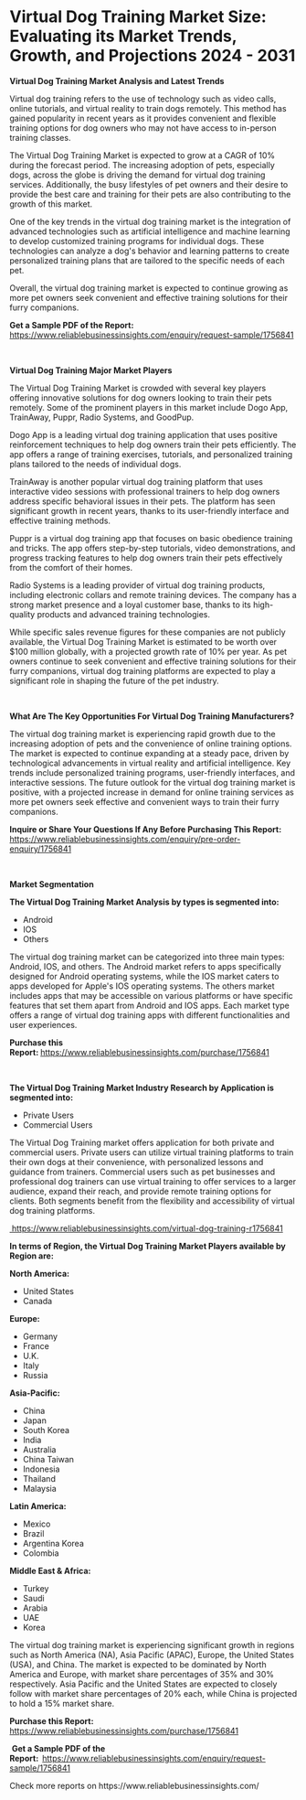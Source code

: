 <p><h1>Virtual Dog Training Market Size: Evaluating its Market Trends, Growth, and Projections 2024 - 2031</h1></p><p><strong>Virtual Dog Training Market Analysis and Latest Trends</strong></p>
<p><p>Virtual dog training refers to the use of technology such as video calls, online tutorials, and virtual reality to train dogs remotely. This method has gained popularity in recent years as it provides convenient and flexible training options for dog owners who may not have access to in-person training classes.</p><p>The Virtual Dog Training Market is expected to grow at a CAGR of 10% during the forecast period. The increasing adoption of pets, especially dogs, across the globe is driving the demand for virtual dog training services. Additionally, the busy lifestyles of pet owners and their desire to provide the best care and training for their pets are also contributing to the growth of this market.</p><p>One of the key trends in the virtual dog training market is the integration of advanced technologies such as artificial intelligence and machine learning to develop customized training programs for individual dogs. These technologies can analyze a dog's behavior and learning patterns to create personalized training plans that are tailored to the specific needs of each pet.</p><p>Overall, the virtual dog training market is expected to continue growing as more pet owners seek convenient and effective training solutions for their furry companions.</p></p>
<p><strong>Get a Sample PDF of the Report:&nbsp;</strong> <a href="https://www.reliablebusinessinsights.com/enquiry/request-sample/1756841">https://www.reliablebusinessinsights.com/enquiry/request-sample/1756841</a></p>
<p>&nbsp;</p>
<p><strong>Virtual Dog Training Major Market Players</strong></p>
<p><p>The Virtual Dog Training Market is crowded with several key players offering innovative solutions for dog owners looking to train their pets remotely. Some of the prominent players in this market include Dogo App, TrainAway, Puppr, Radio Systems, and GoodPup.</p><p>Dogo App is a leading virtual dog training application that uses positive reinforcement techniques to help dog owners train their pets efficiently. The app offers a range of training exercises, tutorials, and personalized training plans tailored to the needs of individual dogs.</p><p>TrainAway is another popular virtual dog training platform that uses interactive video sessions with professional trainers to help dog owners address specific behavioral issues in their pets. The platform has seen significant growth in recent years, thanks to its user-friendly interface and effective training methods.</p><p>Puppr is a virtual dog training app that focuses on basic obedience training and tricks. The app offers step-by-step tutorials, video demonstrations, and progress tracking features to help dog owners train their pets effectively from the comfort of their homes.</p><p>Radio Systems is a leading provider of virtual dog training products, including electronic collars and remote training devices. The company has a strong market presence and a loyal customer base, thanks to its high-quality products and advanced training technologies.</p><p>While specific sales revenue figures for these companies are not publicly available, the Virtual Dog Training Market is estimated to be worth over $100 million globally, with a projected growth rate of 10% per year. As pet owners continue to seek convenient and effective training solutions for their furry companions, virtual dog training platforms are expected to play a significant role in shaping the future of the pet industry.</p></p>
<p>&nbsp;</p>
<p><strong>What Are The Key Opportunities For Virtual Dog Training Manufacturers?</strong></p>
<p><p>The virtual dog training market is experiencing rapid growth due to the increasing adoption of pets and the convenience of online training options. The market is expected to continue expanding at a steady pace, driven by technological advancements in virtual reality and artificial intelligence. Key trends include personalized training programs, user-friendly interfaces, and interactive sessions. The future outlook for the virtual dog training market is positive, with a projected increase in demand for online training services as more pet owners seek effective and convenient ways to train their furry companions.</p></p>
<p><strong>Inquire or Share Your Questions If Any Before Purchasing This Report:</strong> <a href="https://www.reliablebusinessinsights.com/enquiry/pre-order-enquiry/1756841">https://www.reliablebusinessinsights.com/enquiry/pre-order-enquiry/1756841</a></p>
<p>&nbsp;</p>
<p><strong>Market Segmentation</strong></p>
<p><strong>The Virtual Dog Training Market Analysis by types is segmented into:</strong></p>
<p><ul><li>Android</li><li>IOS</li><li>Others</li></ul></p>
<p><p>The virtual dog training market can be categorized into three main types: Android, IOS, and others. The Android market refers to apps specifically designed for Android operating systems, while the IOS market caters to apps developed for Apple's IOS operating systems. The others market includes apps that may be accessible on various platforms or have specific features that set them apart from Android and IOS apps. Each market type offers a range of virtual dog training apps with different functionalities and user experiences.</p></p>
<p><strong>Purchase this Report:&nbsp;</strong><a href="https://www.reliablebusinessinsights.com/purchase/1756841">https://www.reliablebusinessinsights.com/purchase/1756841</a></p>
<p>&nbsp;</p>
<p><strong>The Virtual Dog Training Market Industry Research by Application is segmented into:</strong></p>
<p><ul><li>Private Users</li><li>Commercial Users</li></ul></p>
<p><p>The Virtual Dog Training market offers application for both private and commercial users. Private users can utilize virtual training platforms to train their own dogs at their convenience, with personalized lessons and guidance from trainers. Commercial users such as pet businesses and professional dog trainers can use virtual training to offer services to a larger audience, expand their reach, and provide remote training options for clients. Both segments benefit from the flexibility and accessibility of virtual dog training platforms.</p></p>
<p><a href="https://www.reliablebusinessinsights.com/virtual-dog-training-r1756841">&nbsp;https://www.reliablebusinessinsights.com/virtual-dog-training-r1756841</a></p>
<p><strong>In terms of Region, the Virtual Dog Training Market Players available by Region are:</strong></p>
<p>
    <p> <strong> North America: </strong>
        <ul>
            <li>United States</li>
            <li>Canada</li>
        </ul>
        </p> 
    <p> <strong> Europe: </strong>
        <ul>
            <li>Germany</li>
            <li>France</li>
            <li>U.K.</li>
            <li>Italy</li>
            <li>Russia</li>
        </ul>
        </p> 
    <p> <strong> Asia-Pacific: </strong>
        <ul>
            <li>China</li>
            <li>Japan</li>
            <li>South Korea</li>
            <li>India</li>
            <li>Australia</li>
            <li>China Taiwan</li>
            <li>Indonesia</li>
            <li>Thailand</li>
            <li>Malaysia</li>
        </ul>
        </p> 
    <p> <strong> Latin America: </strong>
        <ul>
            <li>Mexico</li>
            <li>Brazil</li>
            <li>Argentina Korea</li>
            <li>Colombia</li>
        </ul>
        </p> 
    <p> <strong> Middle East & Africa: </strong>
        <ul>
            <li>Turkey</li>
            <li>Saudi</li>
            <li>Arabia</li>
            <li>UAE</li>
            <li>Korea</li>
        </ul>
    </p>
    </p>
<p><p>The virtual dog training market is experiencing significant growth in regions such as North America (NA), Asia Pacific (APAC), Europe, the United States (USA), and China. The market is expected to be dominated by North America and Europe, with market share percentages of 35% and 30% respectively. Asia Pacific and the United States are expected to closely follow with market share percentages of 20% each, while China is projected to hold a 15% market share.</p></p>
<p><strong>Purchase this Report: </strong><a href="https://www.reliablebusinessinsights.com/purchase/1756841">https://www.reliablebusinessinsights.com/purchase/1756841</a></p>
<p>&nbsp;<strong>Get a Sample PDF of the Report:&nbsp;&nbsp;</strong><a href="https://www.reliablebusinessinsights.com/enquiry/request-sample/1756841">https://www.reliablebusinessinsights.com/enquiry/request-sample/1756841</a></p>
<p><strong></strong></p>
<p>Check more reports on https://www.reliablebusinessinsights.com/</p>